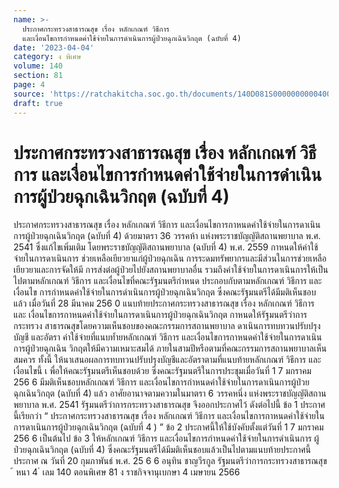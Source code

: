 ```yaml
---
name: >-
  ประกาศกระทรวงสาธารณสุข เรื่อง หลักเกณฑ์ วิธีการ
  และเงื่อนไขการกำหนดค่าใช้จ่ายในการดำเนินการผู้ป่วยฉุกเฉินวิกฤต (ฉบับที่ 4)
date: '2023-04-04'
category: ง พิเศษ
volume: 140
section: 81
page: 4
source: 'https://ratchakitcha.soc.go.th/documents/140D081S0000000000400.pdf'
draft: true
---
```


# ประกาศกระทรวงสาธารณสุข เรื่อง หลักเกณฑ์ วิธีการ และเงื่อนไขการกำหนดค่าใช้จ่ายในการดำเนินการผู้ป่วยฉุกเฉินวิกฤต (ฉบับที่ 4)

ประกาศกระทรวงสาธารณสุข เรื่อง หลักเกณฑ์ วิธีการ และเงื่อนไขการกาหนดค่าใช้จ่ายในการดาเนินการผู้ป่วยฉุกเฉินวิกฤต (ฉบับที่ 4) ด้วยมาตรา 36 วรรคห้า แห่งพระราชบัญญัติสถานพยาบาล พ.ศ. 2541 ซึ่งแก้ไขเพิ่มเติม โดยพระราชบัญญัติสถานพยาบาล (ฉบับที่ 4) พ.ศ. 2559 กาหนดให้ค่าใช้จ่ายในการดาเนินการ ช่วยเหลือเยียวยาแก่ผู้ป่วยฉุกเฉิน การระดมทรัพยากรและมีส่วนในการช่วยเหลือเยียวยาและการจัดให้มี การส่งต่อผู้ป่วยไปยังสถานพยาบาลอื่น รวมถึงค่าใช้จ่ายในการดาเนินการให้เป็นไปตามหลักเกณฑ์ วิธีการ และเงื่อนไขที่คณะรัฐมนตรีกำหนด ประกอบกับตามหลักเกณฑ์ วิธีการ และเงื่อนไข การกำหนดค่าใช้จ่ายในการดำเนินการผู้ป่วยฉุกเฉินวิกฤต ซึ่งคณะรัฐมนตรีได้มีมติเห็นชอบแล้ว เมื่อวันที่ 28 มีนาคม 256 0 แนบท้ายประกาศกระทรวงสาธารณสุข เรื่อง หลักเกณฑ์ วิธีการ และ เงื่อนไขการกาหนดค่าใช้จ่ายในการดาเนินการผู้ป่วยฉุกเฉินวิกฤต กาหนดให้รัฐมนตรีว่าการ กระทรวง สาธารณสุขโดยความเห็นชอบของคณะกรรมการสถานพยาบาล ดาเนินการทบทวนปรับปรุงบัญชี และอัตรา ค่าใช้จ่ายที่แนบท้ำยหลักเกณฑ์ วิธีการ และเงื่อนไขการกาหนดค่าใช้จ่ายในการดาเนินการผู้ป่วยฉุกเฉิน วิกฤตให้มีความเหมาะสมได้ ภายในสามปีหรือตามที่คณะกรรมการสถานพยาบาลเห็นสมควร ทั้งนี้ ให้นาเสนอผลการทบทวนปรับปรุงบัญชีและอัตราตามที่แนบท้ายหลักเกณฑ์ วิธีการ และเงื่อนไขนี้ เ พื่อให้คณะรัฐมนตรีเห็นชอบด้วย ซึ่งคณะรัฐมนตรีในการประชุมเมื่อวันที่ 1 7 มกราคม 256 6 มีมติเห็นชอบหลักเกณฑ์ วิธีการ และเงื่อนไขการกำหนดค่าใช้จ่ายในการดาเนินการผู้ป่วยฉุกเฉินวิกฤต (ฉบับที่ 4) แล้ว อาศัยอานาจตามความในมาตรา 6 วรรคหนึ่ง แห่งพระราชบัญญัติสถานพยาบาล พ.ศ. 2541 รัฐมนตรีว่าการกระทรวงสาธารณสุข จึงออกประกาศไว้ ดังต่อไปนี้ ข้อ 1 ประกาศนี้เรียกว่า “ ประกาศกระทรวงสาธารณสุข เรื่อง หลักเกณฑ์ วิธีการ และเงื่อนไขการกาหนดค่าใช้จ่ายในการดาเนินการผู้ป่วยฉุกเฉินวิกฤต (ฉบับที่ 4 ) ” ข้อ 2 ประกาศนี้ให้ใช้บังคับตั้งแต่วันที่ 1 7 มกราคม 256 6 เป็นต้นไป ข้อ 3 ให้หลักเกณฑ์ วิธีการ และเงื่อนไขการกำหนดค่าใช้จ่ายในการดำเนินการ ผู้ป่วยฉุกเฉินวิกฤต (ฉบับที่ 4) ซึ่งคณะรัฐมนตรีได้มีมติเห็นชอบแล้วเป็นไปตามแนบท้ายประกาศนี้ ประกาศ ณ วันที่ 20 กุมภาพันธ์ พ.ศ. 25 6 6 อนุทิน ชาญวีรกูล รัฐมนตรีว่าการกระทรวงสาธารณสุข ้ หนา 4 ่ เลม 140 ตอนพิเศษ 81 ง ราชกิจจานุเบกษา 4 เมษายน 2566



































































































































































































